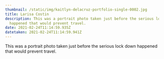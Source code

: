 ```yaml
---
thumbnail: /static/img/kaitlyn-delacruz-portfolio-single-0002.jpg
title: Larisa Costin
description: This was a portrait photo taken just before the serious lock down
  happened that would prevent travel.
date: 2021-02-24T11:14:59.935Z
datetaken: 2021-02-24T11:14:59.941Z
---
```

This was a portrait photo taken just before the serious lock down happened that would prevent travel.